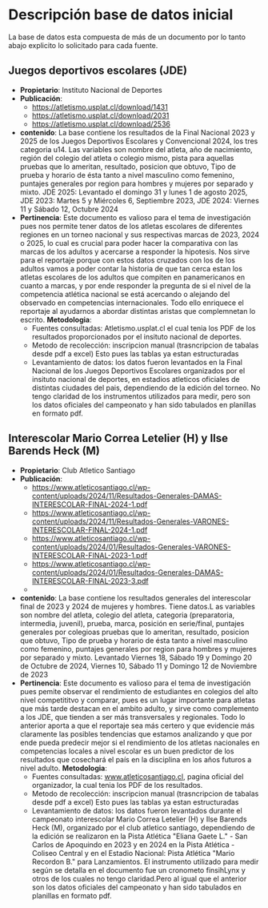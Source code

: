 # Descripción base de datos inicial
La base de datos esta compuesta de más de un documento por lo tanto abajo explicito lo solicitado para cada fuente.

## Juegos deportivos escolares (JDE)
- **Propietario**: Instituto Nacional de Deportes
- **Publicación**:
   - https://atletismo.usplat.cl/download/1431
   - https://atletismo.usplat.cl/download/2031
   - https://atletismo.usplat.cl/download/2536
- **contenido**: La base contiene los resultados de la Final Nacional 2023 y 2025 de los Juegos Deportivos Escolares y Convencional 2024, los tres categoria u14. Las variables son nombre del atleta, año de nacimiento, región del colegio del atleta o colegio mismo, pista para aquellas pruebas que lo ameritan, resultado, posicion que obtuvo, Tipo de prueba y horario de ésta tanto a nivel masculino como femenino, puntajes generales por region para hombres y mujeres por separado y mixto. JDE 2025: Levantado el domingo 31 y lunes 1 de agosto 2025, JDE 2023: Martes 5 y Miércoles 6, Septiembre 2023, JDE 2024: Viernes 11 y Sábado 12, Octubre 2024
- **Pertinencia**:
Este documento es valioso para el tema de investigación pues nos permite tener datos de los atletas escolares de diferentes regiones en un torneo nacional y sus respectivas marcas de 2023, 2024 o 2025, lo cual es crucial para poder hacer la comparativa con las marcas de los adultos y acercarse a responder la hipotesis. Nos sirve para el reportaje porque con estos datos cruzados con los de los adultos vamos a poder contar la historia de que tan cerca estan los atletas escolares de los adultos que compiten en panamericanos en cuanto a marcas, y por ende responder la pregunta de si el nivel de la competencia atlética nacional se está acercando o alejando del observado en competencias internacionales. Todo ello enriquece el reportaje al ayudarnos a abordar distintas aristas que complemnetan lo escrito.
**Metodologia**:
  - Fuentes consultadas: Atletismo.usplat.cl el cual tenia los PDF de los resultados proporcionados por el insituto nacional de deportes.
  - Metodo de recolección: inscripcion manual (trasncripcion de tabalas desde pdf a excel) Esto pues las tablas ya estan estructuradas
  - Levantamiento de datos: los datos fueron levantados en la Final Nacional de los Juegos Deportivos Escolares organizados por el insituto nacional de deportes, en estadios atleticos oficiales de distintas ciudades del pais, dependiendo de la edición del torneo. No tengo claridad de los instrumentos utilizados para medir, pero son los datos oficiales del campeonato y han sido tabulados en planillas en formato pdf.

## Interescolar Mario Correa Letelier (H)  y Ilse Barends Heck (M)
- **Propietario**: Club Atletico Santiago
- **Publicación**:
   - https://www.atleticosantiago.cl/wp-content/uploads/2024/11/Resultados-Generales-DAMAS-INTERESCOLAR-FINAL-2024-1.pdf
   - https://www.atleticosantiago.cl/wp-content/uploads/2024/11/Resultados-Generales-VARONES-INTERESCOLAR-FINAL-2024-1.pdf
   - https://www.atleticosantiago.cl/wp-content/uploads/2024/01/Resultados-Generales-VARONES-INTERESCOLAR-FINAL-2023-1.pdf
   - https://www.atleticosantiago.cl/wp-content/uploads/2024/01/Resultados-Generales-DAMAS-INTERESCOLAR-FINAL-2023-3.pdf
   - 
- **contenido**: La base contiene los resultados generales del interescolar final de 2023 y 2024 de mujeres y hombres. Tiene datos.L as variables son nombre del atleta, colegio del atleta, categoria (preparatoria, intermedia, juvenil), prueba, marca, posición en serie/final, puntajes generales por colegioas pruebas que lo ameritan, resultado, posicion que obtuvo, Tipo de prueba y horario de ésta tanto a nivel masculino como femenino, puntajes generales por region para hombres y mujeres por separado y mixto. Levantado Viernes 18, Sábado 19 y Domingo 20 de Octubre de 2024, Viernes 10, Sábado 11 y Domingo 12 de Noviembre de 2023  
- **Pertinencia**:
Este documento es valioso para el tema de investigación pues pemite observar el rendimiento de estudiantes en colegios del alto nivel competititvo y comparar, pues es un lugar importante para atletas que más tarde destacan en el ambito adulto, y sirve como complemento a los JDE, que tienden a ser más transversales y regionales. Todo lo anterior aporta a que el reportaje sea más certero y que evidencie más claramente las posibles tendencias que estamos analizando y que por ende pueda predecir mejor si el rendimiento de los atletas nacionales en competencias locales a nivel escolar es un buen predictor de los resultados que cosechará el país en la disciplina en los años futuros a nivel adulto.
**Metodologia**:
  - Fuentes consultadas: www.atleticosantiago.cl, pagina oficial del organizador, la cual tenia los PDF de los resultados.
  - Metodo de recolección: inscripcion manual (trasncripcion de tabalas desde pdf a excel) Esto pues las tablas ya estan estructuradas
  - Levantamiento de datos: los datos fueron levantados durante el campeonato interescolar Mario Correa Letelier (H) y Ilse Barends Heck (M), organizado por el club atletico santiago, dependiendo de la edición se realizaron en la Pista Atlética "Eliana Gaete L." - San Carlos de Apoquindo en 2023 y en 2024 en la Pista Atlética - Coliseo Central y en el Estadio Nacional: Pista Atlética "Mario Recordon B." para Lanzamientos. El instrumento utilizado para medir según se detalla en el documento fue un cronometo finsihLynx y otros de los cuales no tengo claridad.Pero al igual que el anterior son los datos oficiales del campeonato y han sido tabulados en planillas en formato pdf.
 
